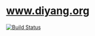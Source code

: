 www.diyang.org
==============

[![Build Status](https://travis-ci.org/diyangorg/diyangorg.github.io.svg?branch=master)](https://travis-ci.org/diyangorg/diyangorg.github.io)
